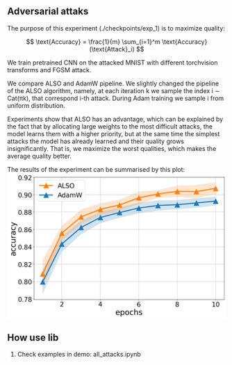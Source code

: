 ## Adversarial attaks 

The purpose of this experiment (./checkpoints/exp_1) is to maximize quality:

$$
    \text{Accuracy} = \frac{1}{m} \sum_{i=1}^m \text{Accuracy}(\text{Attack}_i)
$$

We train pretrained CNN on the attacked MNIST with different torchvision transforms and FGSM attack.

We compare ALSO and AdamW pipeline. We slightly changed
the pipeline of the ALSO algorithm, namely, at each iteration k we sample the index i ∼ Cat(πk), that correspond i-th attack. During
Adam training we sample i from uniform distribution.

Experiments show that ALSO has an advantage, which can be explained by the fact that by allocating large weights
to the most difficult attacks, the model learns them with a higher priority, but at the same time the simplest attacks the model has already learned and their quality grows insignificantly. That is, we maximize the worst qualities, which makes the average quality better.

The results of the experiment can be summarised by this plot:
![Alt text](./checkpoints/exp_1/figures/mean_std_accuracy.png)

## How use lib

1. Check examples in demo: all_attacks.ipynb

